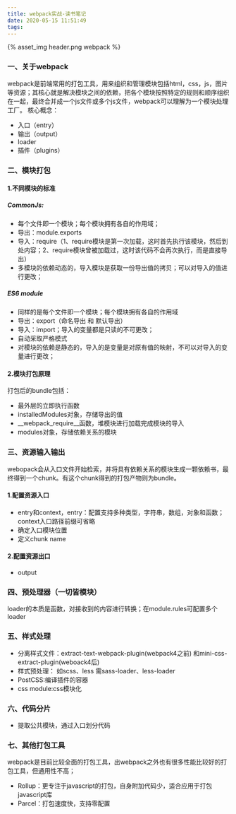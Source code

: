 ```yaml
---
title: webpack实战-读书笔记
date: 2020-05-15 11:51:49
tags:
---
```


{% asset_img header.png webpack %}

### 一、关于webpack
webpack是前端常用的打包工具，用来组织和管理模块包括html，css，js，图片等资源；其核心就是解决模块之间的依赖，把各个模块按照特定的规则和顺序组织在一起，最终合并成一个js文件或多个js文件，webpack可以理解为一个模块处理工厂。
核心概念：
- 入口（entry）
- 输出（output）
- loader
- 插件（plugins）
<!--more-->

### 二、模块打包
#### 1.不同模块的标准
##### CommonJs:
- 每个文件即一个模块；每个模块拥有各自的作用域；
- 导出：module.exports
- 导入：require（1、require模块是第一次加载，这时首先执行该模块，然后到处内容；2、require模块曾被加载过，这时该代码不会再次执行，而是直接导出）
- 多模块的依赖动态的，导入模块是获取一份导出值的拷贝；可以对导入的值进行更改；

##### ES6 module
- 同样的是每个文件即一个模块；每个模块拥有各自的作用域
- 导出：export（命名导出 和 默认导出）
- 导入：import；导入的变量都是只读的不可更改；
- 自动采取严格模式
- 对模块的依赖是静态的，导入的是变量是对原有值的映射，不可以对导入的变量进行更改；

#### 2.模块打包原理
打包后的bundle包括：
- 最外层的立即执行函数
- installedModules对象，存储导出的值
- __webpack_require__函数，堆模块进行加载完成模块的导入
- modules对象，存储依赖关系的模块

### 三、资源输入输出
webopack会从入口文件开始检索，并将具有依赖关系的模块生成一颗依赖书，最终得到一个chunk。有这个chunk得到的打包产物则为bundle。
#### 1.配置资源入口
- entry和context，entry：配置支持多种类型，字符串，数组，对象和函数；context入口路径前缀可省略
- 确定入口模块位置
- 定义chunk name

#### 2.配置资源出口
- output

### 四、预处理器（一切皆模块）
loader的本质是函数，对接收到的内容进行转换；在module.rules可配置多个loader

### 五、样式处理
- 分离样式文件：extract-text-webpack-plugin(webpack4之前) 和mini-css-extract-plugin(weboack4后)
- 样式预处理： 如scss、less 需sass-loader、less-loader
- PostCSS:编译插件的容器
- css module:css模块化

### 六、代码分片
- 提取公共模块，通过入口划分代码

### 七、其他打包工具
webpack是目前比较全面的打包工具，出webpack之外也有很多性能比较好的打包工具，但通用性不高；
- Rollup：更专注于javascript的打包，自身附加代码少，适合应用于打包javascript库
- Parcel：打包速度快，支持零配置